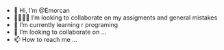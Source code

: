 - 👋 Hi, I’m @Emorcan
- 🫱🏻‍🫲🏻 I’m looking to collaborate on my assigments and general mistakes
- 🌱 I’m currently learning r programing
- 💞️ I’m looking to collaborate on ...
- 📫 How to reach me ...

<!---
Emorcan/Emorcan is a ✨ special ✨ repository because its `README.md` (this file) appears on your GitHub profile.
You can click the Preview link to take a look at your changes.
--->
